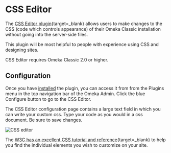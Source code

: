 # CSS Editor

The [CSS Editor plugin](https://omeka.org/classic/plugins/CSSEditor/){target=_blank} allows users to make changes to the CSS (code which controls appearance) of their Omeka Classic installation without going into the server-side files.

This plugin will be most helpful to people with experience using CSS and designing sites.

CSS Editor requires Omeka Classic 2.0 or higher.

## Configuration

Once you have [installed](../Admin/Adding_and_Managing_Plugins.md) the plugin, you can access it from from the Plugins menu in the top navigation bar of the Omeka Admin. Click the blue Configure button to go to the CSS Editor.

The CSS Editor configuration page contains a large text field in which you can write your custom css. Type your code as you would in a css document. Be sure to save changes.

![CSS editor](../doc_files/plugin_images/CSSE.png)

The [W3C has an excellent CSS tutorial and reference](https://www.w3schools.com/css/){target=_blank} to help you find the individual elements you wish to customize on your site.
